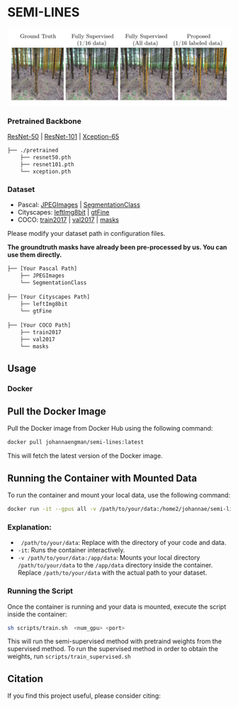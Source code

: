 # SEMI-LINES

![Header Image](/images/header.png)


### Pretrained Backbone

[ResNet-50](https://drive.google.com/file/d/1mqUrqFvTQ0k5QEotk4oiOFyP6B9dVZXS/view?usp=sharing) | [ResNet-101](https://drive.google.com/file/d/1Rx0legsMolCWENpfvE2jUScT3ogalMO8/view?usp=sharing) | [Xception-65](https://drive.google.com/open?id=1_j_mE07tiV24xXOJw4XDze0-a0NAhNVi)

```
├── ./pretrained
    ├── resnet50.pth
    ├── resnet101.pth
    └── xception.pth
```

### Dataset

- Pascal: [JPEGImages](http://host.robots.ox.ac.uk/pascal/VOC/voc2012/VOCtrainval_11-May-2012.tar) | [SegmentationClass](https://drive.google.com/file/d/1ikrDlsai5QSf2GiSUR3f8PZUzyTubcuF/view?usp=sharing)
- Cityscapes: [leftImg8bit](https://www.cityscapes-dataset.com/file-handling/?packageID=3) | [gtFine](https://drive.google.com/file/d/1E_27g9tuHm6baBqcA7jct_jqcGA89QPm/view?usp=sharing)
- COCO: [train2017](http://images.cocodataset.org/zips/train2017.zip) | [val2017](http://images.cocodataset.org/zips/val2017.zip) | [masks](https://drive.google.com/file/d/166xLerzEEIbU7Mt1UGut-3-VN41FMUb1/view?usp=sharing)

Please modify your dataset path in configuration files.

**The groundtruth masks have already been pre-processed by us. You can use them directly.**

```
├── [Your Pascal Path]
    ├── JPEGImages
    └── SegmentationClass
    
├── [Your Cityscapes Path]
    ├── leftImg8bit
    └── gtFine
    
├── [Your COCO Path]
    ├── train2017
    ├── val2017
    └── masks
```

## Usage

### Docker

## Pull the Docker Image

Pull the Docker image from Docker Hub using the following command:

```bash
docker pull johannaengman/semi-lines:latest
```

This will fetch the latest version of the Docker image.

## Running the Container with Mounted Data

To run the container and mount your local data, use the following command:

```bash
docker run -it --gpus all -v /path/to/your/data:/home2/johannae/semi-lines/UniMatch johannaengman/semi-lines:latest
```

### Explanation:
- ` /path/to/your/data`: Replace with the directory of your code and data. 
- `-it`: Runs the container interactively.
- `-v /path/to/your/data:/app/data`: Mounts your local directory `/path/to/your/data` to the `/app/data` directory inside the container. Replace `/path/to/your/data` with the actual path to your dataset.

### Running the Script

Once the container is running and your data is mounted, execute the script inside the container:

```bash
sh scripts/train.sh  <num_gpu> <port>
```

This will run the semi-supervised method with pretraind weights from the supervised method. To run the supervised method in order to obtain the weights, run `scripts/train_supervised.sh`



## Citation

If you find this project useful, please consider citing:

```bibtex

```

